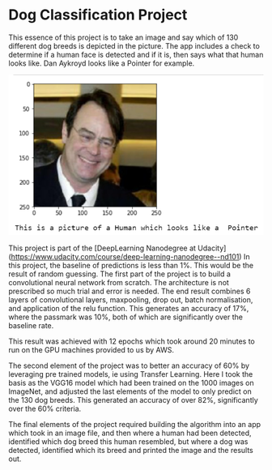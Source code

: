 # Dog Classification Project
This essence of this project is to take an image and say which of 130 different dog breeds is depicted in the picture.  The app includes a check to determine if a human face is detected and if it is, then says what that human looks like.  Dan Aykroyd looks like a Pointer for example.

![DanAykroyd](/DanAckroydDog.png)

This project is part of the [DeepLearning Nanodegree at Udacity] (https://www.udacity.com/course/deep-learning-nanodegree--nd101)
In this project, the baseline of predictions is less than 1%.  This would be the result of random guessing.
The first part of the project is to build a convolutional neural network from scratch.  The architecture is not prescribed so much trial and error is needed.  The end result combines 6 layers of convolutional layers, maxpooling, drop out, batch normalisation, and application of the relu function.  This generates an accuracy of 17%, where the passmark was 10%, both of which are significantly over the baseline rate.

This result was achieved with 12 epochs which took around 20 minutes to run on the GPU machines provided to us by AWS.  

The second element of the project was to better an accuracy of 60% by leveraging pre trained models, ie using Transfer Learning.  Here I took the basis as the VGG16 model which had been trained on the 1000 images on ImageNet, and adjusted the last elements of the model to only predict on the 130 dog breeds.  This generated an accuracy of over 82%, significantly over the 60% criteria.

The final elements of the project required building the algorithm into an app which took in an image file, and then where a human had been detected, identified which dog breed this human resembled, but where a dog was detected, identified which its breed and printed the image and the results out.



